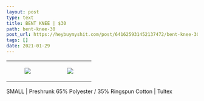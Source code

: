 ```yaml
---
layout: post
type: text
title: BENT KNEE | $30
path: bent-knee-30
post_url: https://heybuymyshit.com/post/641625931452137472/bent-knee-30
tags: []
date: 2021-01-29
---
```




<table style="width:100%;"><tr><td style="vertical-align:top;">
      <figure class="tmblr-full" data-orig-height="2048" data-orig-width="1365" data-orig-src="https://concertshirts.netlify.app/shirts/0578/0578-01.jpg"><img src="https://64.media.tumblr.com/15048682042b4a9cd502b9c2cc4e9010/28c38a5e008271e0-bf/s540x810/58fef99ab0f277b5433824b599c8d59ed3eada54.jpg" data-orig-height="2048" data-orig-width="1365" data-orig-src="https://concertshirts.netlify.app/shirts/0578/0578-01.jpg"/></figure></td>
    <td style="vertical-align:top;">
      <figure class="tmblr-full" data-orig-height="2048" data-orig-width="1365" data-orig-src="https://concertshirts.netlify.app/shirts/0578/0578-02.jpg"><img src="https://64.media.tumblr.com/edeb90bb29b8624022a34dc493b06fa0/28c38a5e008271e0-4f/s540x810/d056512594f099c563a7a04bd051764d5e118986.jpg" data-orig-height="2048" data-orig-width="1365" data-orig-src="https://concertshirts.netlify.app/shirts/0578/0578-02.jpg"/></figure></td>
  </tr></table><p>
  SMALL | Preshrunk 65% Polyester / 35% Ringspun Cotton | Tultex
</p>
